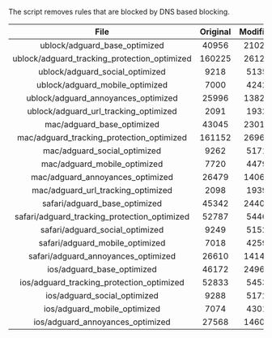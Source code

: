 The script removes rules that are blocked by DNS based blocking.


| File | Original | Modified |
|:----:|:-----:|:-----:|
| ublock/adguard_base_optimized | 40956 | 21022 |
| ublock/adguard_tracking_protection_optimized | 160225 | 26126 |
| ublock/adguard_social_optimized | 9218 | 5135 |
| ublock/adguard_mobile_optimized | 7000 | 4242 |
| ublock/adguard_annoyances_optimized | 25996 | 13826 |
| ublock/adguard_url_tracking_optimized | 2091 | 1932 |
| mac/adguard_base_optimized | 43045 | 23017 |
| mac/adguard_tracking_protection_optimized | 161152 | 26961 |
| mac/adguard_social_optimized | 9262 | 5171 |
| mac/adguard_mobile_optimized | 7720 | 4479 |
| mac/adguard_annoyances_optimized | 26479 | 14064 |
| mac/adguard_url_tracking_optimized | 2098 | 1939 |
| safari/adguard_base_optimized | 45342 | 24405 |
| safari/adguard_tracking_protection_optimized | 52787 | 5446 |
| safari/adguard_social_optimized | 9249 | 5152 |
| safari/adguard_mobile_optimized | 7018 | 4259 |
| safari/adguard_annoyances_optimized | 26610 | 14140 |
| ios/adguard_base_optimized | 46172 | 24960 |
| ios/adguard_tracking_protection_optimized | 52833 | 5453 |
| ios/adguard_social_optimized | 9288 | 5172 |
| ios/adguard_mobile_optimized | 7074 | 4301 |
| ios/adguard_annoyances_optimized | 27568 | 14600 |